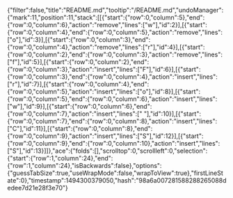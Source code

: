 {"filter":false,"title":"README.md","tooltip":"/README.md","undoManager":{"mark":11,"position":11,"stack":[[{"start":{"row":0,"column":5},"end":{"row":0,"column":6},"action":"remove","lines":["w"],"id":2}],[{"start":{"row":0,"column":4},"end":{"row":0,"column":5},"action":"remove","lines":["o"],"id":3}],[{"start":{"row":0,"column":3},"end":{"row":0,"column":4},"action":"remove","lines":["r"],"id":4}],[{"start":{"row":0,"column":2},"end":{"row":0,"column":3},"action":"remove","lines":["f"],"id":5}],[{"start":{"row":0,"column":2},"end":{"row":0,"column":3},"action":"insert","lines":["F"],"id":6}],[{"start":{"row":0,"column":3},"end":{"row":0,"column":4},"action":"insert","lines":["r"],"id":7}],[{"start":{"row":0,"column":4},"end":{"row":0,"column":5},"action":"insert","lines":["o"],"id":8}],[{"start":{"row":0,"column":5},"end":{"row":0,"column":6},"action":"insert","lines":["w"],"id":9}],[{"start":{"row":0,"column":6},"end":{"row":0,"column":7},"action":"insert","lines":[" "],"id":10}],[{"start":{"row":0,"column":7},"end":{"row":0,"column":8},"action":"insert","lines":["C"],"id":11}],[{"start":{"row":0,"column":8},"end":{"row":0,"column":9},"action":"insert","lines":["S"],"id":12}],[{"start":{"row":0,"column":9},"end":{"row":0,"column":10},"action":"insert","lines":["S"],"id":13}]]},"ace":{"folds":[],"scrolltop":0,"scrollleft":0,"selection":{"start":{"row":1,"column":24},"end":{"row":1,"column":24},"isBackwards":false},"options":{"guessTabSize":true,"useWrapMode":false,"wrapToView":true},"firstLineState":0},"timestamp":1494300379050,"hash":"98a6a007281588288265088dedee7d21e28f3e70"}